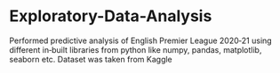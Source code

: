 # Exploratory-Data-Analysis
Performed predictive analysis of English Premier League
2020‐21 using different in‐built libraries from python like
numpy, pandas, matplotlib, seaborn etc. Dataset was taken
from Kaggle

